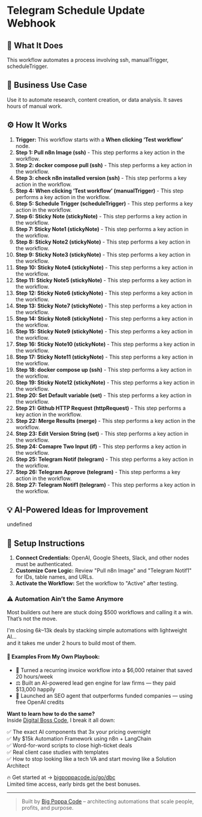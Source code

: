 # Telegram Schedule Update Webhook

## 🚀 What It Does
This workflow automates a process involving ssh, manualTrigger, scheduleTrigger.

## 💼 Business Use Case
Use it to automate research, content creation, or data analysis. It saves hours of manual work.

## ⚙️ How It Works
1.  **Trigger:** This workflow starts with a **When clicking ‘Test workflow’** node.
2. **Step 1: Pull n8n Image (ssh)** - This step performs a key action in the workflow.
3. **Step 2: docker compose pull (ssh)** - This step performs a key action in the workflow.
4. **Step 3: check n8n installed version (ssh)** - This step performs a key action in the workflow.
5. **Step 4: When clicking ‘Test workflow’ (manualTrigger)** - This step performs a key action in the workflow.
6. **Step 5: Schedule Trigger (scheduleTrigger)** - This step performs a key action in the workflow.
7. **Step 6: Sticky Note (stickyNote)** - This step performs a key action in the workflow.
8. **Step 7: Sticky Note1 (stickyNote)** - This step performs a key action in the workflow.
9. **Step 8: Sticky Note2 (stickyNote)** - This step performs a key action in the workflow.
10. **Step 9: Sticky Note3 (stickyNote)** - This step performs a key action in the workflow.
11. **Step 10: Sticky Note4 (stickyNote)** - This step performs a key action in the workflow.
12. **Step 11: Sticky Note5 (stickyNote)** - This step performs a key action in the workflow.
13. **Step 12: Sticky Note6 (stickyNote)** - This step performs a key action in the workflow.
14. **Step 13: Sticky Note7 (stickyNote)** - This step performs a key action in the workflow.
15. **Step 14: Sticky Note8 (stickyNote)** - This step performs a key action in the workflow.
16. **Step 15: Sticky Note9 (stickyNote)** - This step performs a key action in the workflow.
17. **Step 16: Sticky Note10 (stickyNote)** - This step performs a key action in the workflow.
18. **Step 17: Sticky Note11 (stickyNote)** - This step performs a key action in the workflow.
19. **Step 18: docker compose up (ssh)** - This step performs a key action in the workflow.
20. **Step 19: Sticky Note12 (stickyNote)** - This step performs a key action in the workflow.
21. **Step 20: Set Default variable (set)** - This step performs a key action in the workflow.
22. **Step 21: Github HTTP Request (httpRequest)** - This step performs a key action in the workflow.
23. **Step 22: Merge Results (merge)** - This step performs a key action in the workflow.
24. **Step 23: Edit Version String (set)** - This step performs a key action in the workflow.
25. **Step 24: Comapre Two Input (if)** - This step performs a key action in the workflow.
26. **Step 25: Telegram Notif (telegram)** - This step performs a key action in the workflow.
27. **Step 26: Telegram Approve (telegram)** - This step performs a key action in the workflow.
28. **Step 27: Telegram Notif1 (telegram)** - This step performs a key action in the workflow.

## 💡 AI-Powered Ideas for Improvement
undefined

## 🔧 Setup Instructions
1. **Connect Credentials:** OpenAI, Google Sheets, Slack, and other nodes must be authenticated.
2. **Customize Core Logic:** Review "Pull n8n Image" and "Telegram Notif1" for IDs, table names, and URLs.
3. **Activate the Workflow:** Set the workflow to "Active" after testing.

### ⚠️ Automation Ain’t the Same Anymore

Most builders out here are stuck doing $500 workflows and calling it a win.  
That’s not the move.  

I'm closing $6k–$13k deals by stacking simple automations with lightweight AI...  
and it takes me under 2 hours to build most of them.

#### 🧠 Examples From My Own Playbook:
- 🔁 Turned a recurring invoice workflow into a $6,000 retainer that saved 20 hours/week  
- ⚖️ Built an AI-powered lead gen engine for law firms — they paid $13,000 happily  
- 🚀 Launched an SEO agent that outperforms funded companies — using free OpenAI credits  

**Want to learn how to do the same?**  
Inside [Digital Boss Code](https://bigpoppacode.io/go/dbc), I break it all down:

✅ The exact AI components that 3x your pricing overnight  
✅ My $15k Automation Framework using n8n + LangChain  
✅ Word-for-word scripts to close high-ticket deals  
✅ Real client case studies with templates  
✅ How to stop looking like a tech VA and start moving like a Solution Architect  

🔥 Get started at → [bigpoppacode.io/go/dbc](https://bigpoppacode.io/go/dbc)  
Limited time access, early birds get the best bonuses.

---
> Built by [Big Poppa Code](https://bigpoppacode.io) – architecting automations that scale people, profits, and purpose.
